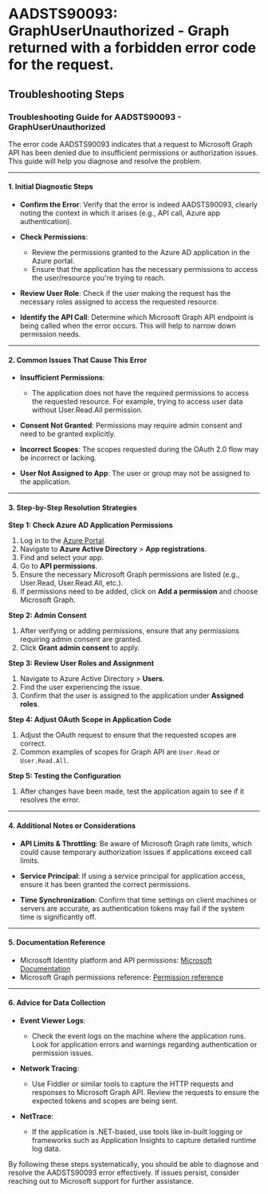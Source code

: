 
# AADSTS90093: GraphUserUnauthorized - Graph returned with a forbidden error code for the request.


## Troubleshooting Steps
### Troubleshooting Guide for AADSTS90093 - GraphUserUnauthorized

The error code AADSTS90093 indicates that a request to Microsoft Graph API has been denied due to insufficient permissions or authorization issues. This guide will help you diagnose and resolve the problem.

---

#### **1. Initial Diagnostic Steps**

- **Confirm the Error**: Verify that the error is indeed AADSTS90093, clearly noting the context in which it arises (e.g., API call, Azure app authentication).

- **Check Permissions**:
  - Review the permissions granted to the Azure AD application in the Azure portal.
  - Ensure that the application has the necessary permissions to access the user/resource you're trying to reach.

- **Review User Role**: Check if the user making the request has the necessary roles assigned to access the requested resource.

- **Identify the API Call**: Determine which Microsoft Graph API endpoint is being called when the error occurs. This will help to narrow down permission needs.

---

#### **2. Common Issues That Cause This Error**

- **Insufficient Permissions**:
  - The application does not have the required permissions to access the requested resource. For example, trying to access user data without User.Read.All permission.

- **Consent Not Granted**: Permissions may require admin consent and need to be granted explicitly.

- **Incorrect Scopes**: The scopes requested during the OAuth 2.0 flow may be incorrect or lacking.

- **User Not Assigned to App**: The user or group may not be assigned to the application.

---

#### **3. Step-by-Step Resolution Strategies**

**Step 1: Check Azure AD Application Permissions**
1. Log in to the [Azure Portal](https://portal.azure.com/).
2. Navigate to **Azure Active Directory** > **App registrations**.
3. Find and select your app.
4. Go to **API permissions**.
5. Ensure the necessary Microsoft Graph permissions are listed (e.g., User.Read, User.Read.All, etc.).
6. If permissions need to be added, click on **Add a permission** and choose Microsoft Graph.

**Step 2: Admin Consent**
1. After verifying or adding permissions, ensure that any permissions requiring admin consent are granted.
2. Click **Grant admin consent** to apply.

**Step 3: Review User Roles and Assignment**
1. Navigate to Azure Active Directory > **Users**.
2. Find the user experiencing the issue.
3. Confirm that the user is assigned to the application under **Assigned roles**.

**Step 4: Adjust OAuth Scope in Application Code**
1. Adjust the OAuth request to ensure that the requested scopes are correct.
2. Common examples of scopes for Graph API are `User.Read` or `User.Read.All`.

**Step 5: Testing the Configuration**
1. After changes have been made, test the application again to see if it resolves the error.

---

#### **4. Additional Notes or Considerations**

- **API Limits & Throttling**: Be aware of Microsoft Graph rate limits, which could cause temporary authorization issues if applications exceed call limits.

- **Service Principal**: If using a service principal for application access, ensure it has been granted the correct permissions.

- **Time Synchronization**: Confirm that time settings on client machines or servers are accurate, as authentication tokens may fail if the system time is significantly off.

---

#### **5. Documentation Reference**

- Microsoft Identity platform and API permissions: [Microsoft Documentation](https://docs.microsoft.com/en-us/azure/active-directory/develop/scenario-desktop-graph-overview)
- Microsoft Graph permissions reference: [Permission reference](https://docs.microsoft.com/en-us/graph/permissions-reference)

---

#### **6. Advice for Data Collection**

- **Event Viewer Logs**:
  - Check the event logs on the machine where the application runs. Look for application errors and warnings regarding authentication or permission issues.

- **Network Tracing**:
  - Use Fiddler or similar tools to capture the HTTP requests and responses to Microsoft Graph API. Review the requests to ensure the expected tokens and scopes are being sent.

- **NetTrace**: 
  - If the application is .NET-based, use tools like in-built logging or frameworks such as Application Insights to capture detailed runtime log data.

By following these steps systematically, you should be able to diagnose and resolve the AADSTS90093 error effectively. If issues persist, consider reaching out to Microsoft support for further assistance.